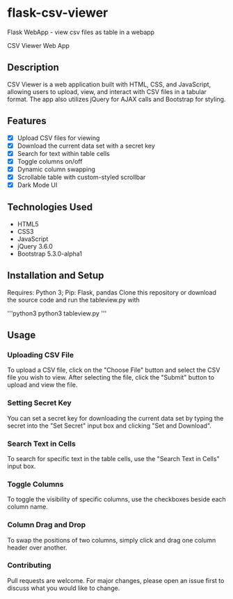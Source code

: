 # flask-csv-viewer
Flask WebApp - view csv files as table in a webapp

CSV Viewer Web App

## Description

CSV Viewer is a web application built with HTML, CSS, and JavaScript, allowing users to upload, view, and interact with CSV files in a tabular format. The app also utilizes jQuery for AJAX calls and Bootstrap for styling.

## Features

- [x]  Upload CSV files for viewing
- [x]  Download the current data set with a secret key
- [x]  Search for text within table cells
- [x]  Toggle columns on/off
- [x]  Dynamic column swapping
- [x]  Scrollable table with custom-styled scrollbar
- [x]  Dark Mode UI

## Technologies Used

- HTML5
- CSS3
- JavaScript
- jQuery 3.6.0
- Bootstrap 5.3.0-alpha1

## Installation and Setup

Requires: Python 3; Pip: Flask, pandas
Clone this repository or download the source code and run the tableview.py with

'''python3
python3 tableview.py
'''

## Usage

### Uploading CSV File

To upload a CSV file, click on the "Choose File" button and select the CSV file you wish to view. After selecting the file, click the "Submit" button to upload and view the file.

### Setting Secret Key

You can set a secret key for downloading the current data set by typing the secret into the "Set Secret" input box and clicking "Set and Download".

### Search Text in Cells

To search for specific text in the table cells, use the "Search Text in Cells" input box.

### Toggle Columns

To toggle the visibility of specific columns, use the checkboxes beside each column name.

### Column Drag and Drop

To swap the positions of two columns, simply click and drag one column header over another.

### Contributing

Pull requests are welcome. For major changes, please open an issue first to discuss what you would like to change.



